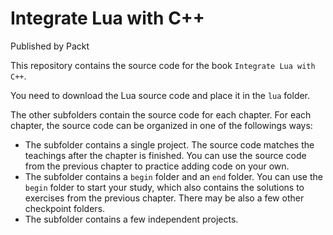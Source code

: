 # Integrate Lua with C++

Published by Packt


This repository contains the source code for the book `Integrate Lua with C++`.

You need to download the Lua source code and place it in the `lua` folder.

The other subfolders contain the source code for each chapter. For each chapter, the source code can be organized in one of the followings ways:
- The subfolder contains a single project. The source code matches the teachings after the chapter is finished. You can use the source code from the previous chapter to practice adding code on your own.
- The subfolder contains a `begin` folder and an `end` folder. You can use the `begin` folder to start your study, which also contains the solutions to exercises from the previous chapter. There may be also a few other checkpoint folders.
- The subfolder contains a few independent projects.
